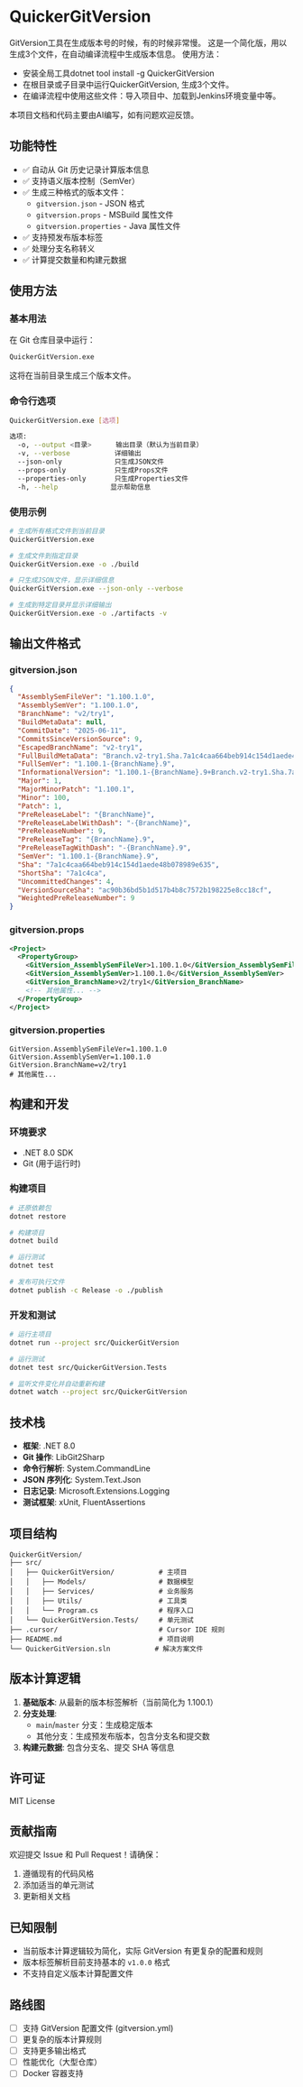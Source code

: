 # QuickerGitVersion

GitVersion工具在生成版本号的时候，有的时候非常慢。
这是一个简化版，用以生成3个文件，在自动编译流程中生成版本信息。
使用方法：
- 安装全局工具dotnet tool install -g QuickerGitVersion
- 在根目录或子目录中运行QuickerGitVersion, 生成3个文件。
- 在编译流程中使用这些文件：导入项目中、加载到Jenkins环境变量中等。

本项目文档和代码主要由AI编写，如有问题欢迎反馈。


## 功能特性

- ✅ 自动从 Git 历史记录计算版本信息
- ✅ 支持语义版本控制（SemVer）
- ✅ 生成三种格式的版本文件：
  - `gitversion.json` - JSON 格式
  - `gitversion.props` - MSBuild 属性文件
  - `gitversion.properties` - Java 属性文件
- ✅ 支持预发布版本标签
- ✅ 处理分支名称转义
- ✅ 计算提交数量和构建元数据

## 使用方法

### 基本用法

在 Git 仓库目录中运行：

```bash
QuickerGitVersion.exe
```

这将在当前目录生成三个版本文件。

### 命令行选项

```bash
QuickerGitVersion.exe [选项]

选项:
  -o, --output <目录>      输出目录（默认为当前目录）
  -v, --verbose           详细输出
  --json-only             只生成JSON文件
  --props-only            只生成Props文件
  --properties-only       只生成Properties文件
  -h, --help             显示帮助信息
```

### 使用示例

```bash
# 生成所有格式文件到当前目录
QuickerGitVersion.exe

# 生成文件到指定目录
QuickerGitVersion.exe -o ./build

# 只生成JSON文件，显示详细信息
QuickerGitVersion.exe --json-only --verbose

# 生成到特定目录并显示详细输出
QuickerGitVersion.exe -o ./artifacts -v
```

## 输出文件格式

### gitversion.json

```json
{
  "AssemblySemFileVer": "1.100.1.0",
  "AssemblySemVer": "1.100.1.0",
  "BranchName": "v2/try1",
  "BuildMetaData": null,
  "CommitDate": "2025-06-11",
  "CommitsSinceVersionSource": 9,
  "EscapedBranchName": "v2-try1",
  "FullBuildMetaData": "Branch.v2-try1.Sha.7a1c4caa664beb914c154d1aede48b078989e635",
  "FullSemVer": "1.100.1-{BranchName}.9",
  "InformationalVersion": "1.100.1-{BranchName}.9+Branch.v2-try1.Sha.7a1c4caa664beb914c154d1aede48b078989e635",
  "Major": 1,
  "MajorMinorPatch": "1.100.1",
  "Minor": 100,
  "Patch": 1,
  "PreReleaseLabel": "{BranchName}",
  "PreReleaseLabelWithDash": "-{BranchName}",
  "PreReleaseNumber": 9,
  "PreReleaseTag": "{BranchName}.9",
  "PreReleaseTagWithDash": "-{BranchName}.9",
  "SemVer": "1.100.1-{BranchName}.9",
  "Sha": "7a1c4caa664beb914c154d1aede48b078989e635",
  "ShortSha": "7a1c4ca",
  "UncommittedChanges": 4,
  "VersionSourceSha": "ac90b36bd5b1d517b4b8c7572b198225e8cc18cf",
  "WeightedPreReleaseNumber": 9
}
```

### gitversion.props

```xml
<Project>
  <PropertyGroup>
    <GitVersion_AssemblySemFileVer>1.100.1.0</GitVersion_AssemblySemFileVer>
    <GitVersion_AssemblySemVer>1.100.1.0</GitVersion_AssemblySemVer>
    <GitVersion_BranchName>v2/try1</GitVersion_BranchName>
    <!-- 其他属性... -->
  </PropertyGroup>
</Project>
```

### gitversion.properties

```properties
GitVersion.AssemblySemFileVer=1.100.1.0
GitVersion.AssemblySemVer=1.100.1.0
GitVersion.BranchName=v2/try1
# 其他属性...
```

## 构建和开发

### 环境要求

- .NET 8.0 SDK
- Git (用于运行时)

### 构建项目

```bash
# 还原依赖包
dotnet restore

# 构建项目
dotnet build

# 运行测试
dotnet test

# 发布可执行文件
dotnet publish -c Release -o ./publish
```

### 开发和测试

```bash
# 运行主项目
dotnet run --project src/QuickerGitVersion

# 运行测试
dotnet test src/QuickerGitVersion.Tests

# 监听文件变化并自动重新构建
dotnet watch --project src/QuickerGitVersion
```

## 技术栈

- **框架**: .NET 8.0
- **Git 操作**: LibGit2Sharp
- **命令行解析**: System.CommandLine
- **JSON 序列化**: System.Text.Json
- **日志记录**: Microsoft.Extensions.Logging
- **测试框架**: xUnit, FluentAssertions

## 项目结构

```
QuickerGitVersion/
├── src/
│   ├── QuickerGitVersion/           # 主项目
│   │   ├── Models/                  # 数据模型
│   │   ├── Services/                # 业务服务
│   │   ├── Utils/                   # 工具类
│   │   └── Program.cs               # 程序入口
│   └── QuickerGitVersion.Tests/     # 单元测试
├── .cursor/                         # Cursor IDE 规则
├── README.md                        # 项目说明
└── QuickerGitVersion.sln           # 解决方案文件
```

## 版本计算逻辑

1. **基础版本**: 从最新的版本标签解析（当前简化为 1.100.1）
2. **分支处理**: 
   - `main`/`master` 分支：生成稳定版本
   - 其他分支：生成预发布版本，包含分支名和提交数
3. **构建元数据**: 包含分支名、提交 SHA 等信息

## 许可证

MIT License

## 贡献指南

欢迎提交 Issue 和 Pull Request！请确保：

1. 遵循现有的代码风格
2. 添加适当的单元测试
3. 更新相关文档

## 已知限制

- 当前版本计算逻辑较为简化，实际 GitVersion 有更复杂的配置和规则
- 版本标签解析目前支持基本的 `v1.0.0` 格式
- 不支持自定义版本计算配置文件

## 路线图

- [ ] 支持 GitVersion 配置文件 (gitversion.yml)
- [ ] 更复杂的版本计算规则
- [ ] 支持更多输出格式
- [ ] 性能优化（大型仓库）
- [ ] Docker 容器支持 